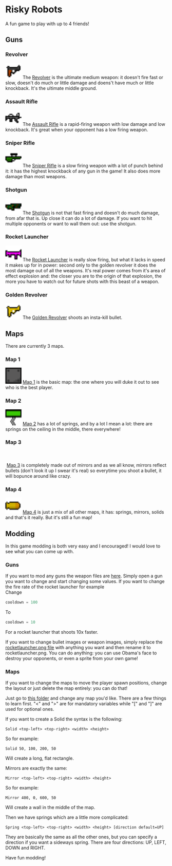 # Risky Robots
A fun game to play with up to 4 friends!

## Guns
### Revolver
<img alt="Revolver" src="src/assets/weapons/revolver.png" width=50 height=50>
The <a href="src/weapons/revolver.py">Revolver</a> is the ultimate medium weapon: it doesn't fire fast or slow, doesn't do much or little damage and doens't have much or little knockback. It's the ultimate middle ground.

### Assault Rifle
<img alt="Assault Rifle" src="src/assets/weapons/assaultrifle.png" width=50 height=50>
The <a href="src/weapons/assaultrifle.py">Assault Rifle</a> is a rapid-firing weapon with low damage and low knockback. It's great when your opponent has a low firing weapon.

### Sniper Rifle
<img alt="Sniper Rifle" src="src/assets/weapons/sniperrifle.png" width=50 height=50>
The <a href="src/weapons/sniperrifle.py">Sniper Rifle</a> is a slow firing weapon with a lot of punch behind it: it has the highest knockback of any gun in the game! It also does more damage than most weapons.

### Shotgun
<img alt="Shotgun" src="src/assets/weapons/shotgun.png" width=50 height=50>
The <a href="src/weapons/shotgun.py">Shotgun</a> is not that fast firing and doesn't do much damage, from afar that is. Up close it can do a lot of damage. If you want to hit multiple opponents or want to wall them out: use the shotgun.

### Rocket Launcher
<img alt="Rocket Launcher" src="src/assets/weapons/rocketlauncher.png" width= 50 height=50>
The <a href="src/weapons/rocketlauncher.py">Rocket Launcher</a> is really slow firing, but what it lacks in speed it makes up for in power: second only to the golden revolver it does the most damage out of all the weapons. It's real power comes from it's area of effect explosion and: the closer you are to the origin of that explosion, the more you have to watch out for future shots with this beast of a weapon.

### Golden Revolver
<img alt="Golden Revolver" src="src/assets/weapons/goldenrevolver.png" width=50 height=50>
The <a href="src/weapons/goldenrevolver.py">Golden Revolver</a> shoots an insta-kill bullet.


## Maps
There are currently 3 maps.

### Map 1
<img alt="A block of steel" src="src/assets/terrain/solid.png" width=50 height=50>
<a href="src/maps/maps/map1.txt">Map 1</a> is the basic map: the one where you will duke it out to see who is the best player.

### Map 2
<img alt="Spring" src="src/assets/terrain/spring.png" width=50 height=50>
<a href="src/maps/maps/map2.txt">Map 2</a> has a lot of springs, and by a lot I mean a lot: there are springs on the ceiling in the middle, there everywhere!

### Map 3
<img alt="Spring" src="src/assets/terrain/mirror.png" width=0 height=50>
<a href="src/maps/maps/map3.txt">Map 3</a> is completely made out of mirrors and as we all know, mirrors reflect bullets (don't look it up I swear it's real) so everytime you shoot a bullet, it will bopunce around like crazy.

### Map 4
<img alt="Bullet" src="src/assets/bullets/bullet.png" width=50 height=50>
<a href="src/maps/maps/map4.txt">Map 4</a> is just a mix of all other maps, it has: springs, mirrors, solids and that's it really. But it's still a fun map!

## Modding
In this game modding is both very easy and I encouraged! I would love to see what you can come up with.

### Guns
If you want to mod any guns the weapon files are <a href="src/weapons">here</a>. Simply open a gun you want to change and start changing some values. If you want to change the fire rate of the rocket launcher for example
<br>Change
```python
cooldown = 100
```
To
```python
cooldown = 10
```
For a rocket launcher that shoots 10x faster.

If you want to change bullet images or weapon images, simply replace the <a href="https://github.com/ProfessorQu/Risky-Robots/blob/main/src/assets/weapons/rocketlauncher.png">rocketlauncher.png file</a> with anything you want and then rename it to rocketlauncher.png. You can do anything: you can use Obama's face to destroy your opponents, or even a sprite from your own game!

### Maps
If you want to change the maps to move the player spawn positions, change the layout or just delete the map entirely: you can do that!

Just go to <a href="https://github.com/ProfessorQu/Risky-Robots/tree/main/src/maps/maps">this folder</a> and change any map you'd like.
There are a few things to learn first. "<" and ">" are for mandatory variables while "\[" and "\]" are used for optional ones.

If you want to create a Solid the syntax is the following:
```
Solid <top-left> <top-right> <width> <height>
```
So for example:
```
Solid 50, 100, 200, 50
```
Will create a long, flat rectangle.

Mirrors are exactly the same:
```
Mirror <top-left> <top-right> <width> <height>
```
So for example:
```
Mirror 400, 0, 600, 50
```
Will create a wall in the middle of the map.

Then we have springs which are a little more complicated:
```
Spring <top-left> <top-right> <width> <height> [direction default=UP]
```
They are basically the same as all the other ones, but you can specify a direction if you want a sideways spring. There are four directions: UP, LEFT, DOWN and RIGHT.

Have fun modding!
